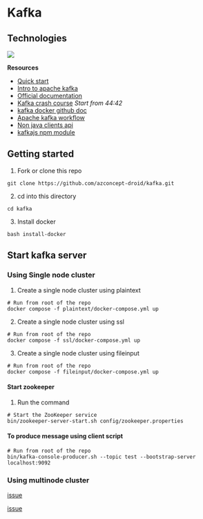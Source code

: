 # Kafka
## Technologies
<div align="left">
    <img src="https://skillicons.dev/icons?i=docker,kafka" />
</div>

**Resources**
- [Quick start](https://kafka.apache.org/quickstart)
- [Intro to apache kafka](https://kafka.apache.org/intro)
- [Official documentation](https://kafka.apache.org/documentation/#docker)
- [Kafka crash course](https://www.youtube.com/watch?v=ZJJHm_bd9Zo) <em>Start from 44:42</em>
- [kafka docker github doc](https://github.com/apache/kafka/blob/trunk/docker/examples/README.md)
- [Apache kafka workflow](https://www.tutorialspoint.com/apache_kafka/apache_kafka_workflow.htm)
- [Non java clients api](https://cwiki.apache.org/confluence/display/KAFKA/Clients)
- [kafkajs npm module](https://kafka.js.org/docs/getting-started)

## Getting started
1. Fork or clone this repo
```
git clone https://github.com/azconcept-droid/kafka.git
```
2. cd into this directory
```
cd kafka
```
3. Install docker
```
bash install-docker
```
## Start kafka server
### Using Single node cluster
1. Create a single node cluster using plaintext
```
# Run from root of the repo
docker compose -f plaintext/docker-compose.yml up
```
2. Create a single node cluster using ssl
```
# Run from root of the repo
docker compose -f ssl/docker-compose.yml up
```
3. Create a single node cluster using fileinput
```
# Run from root of the repo
docker compose -f fileinput/docker-compose.yml up
```
#### Start zookeeper
1. Run the command
```
# Start the ZooKeeper service
bin/zookeeper-server-start.sh config/zookeeper.properties
```
#### To produce message using client script
```
# Run from root of the repo
bin/kafka-console-producer.sh --topic test --bootstrap-server localhost:9092
```

### Using multinode cluster

[issue](https://www.google.com/url?sa=t&source=web&rct=j&opi=89978449&url=https://stackoverflow.com/questions/49370959/getting-org-apache-kafka-common-network-invalidreceiveexception-invalid-receiv&ved=2ahUKEwjj486og5KFAxViYUEAHVmfCCEQFnoECBQQAQ&usg=AOvVaw2TVu65wPZZNnPk-EJTYliJ)

[issue](https://issues.apache.org/jira/browse/KAFKA-3746)

